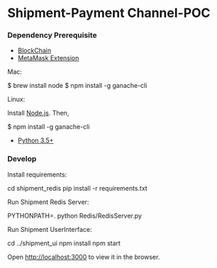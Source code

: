 # Shipment-Payment Channel-POC

### Dependency Prerequisite

- [BlockChain](https://www.trufflesuite.com/docs/ganache/quickstart)
- [MetaMask Extension](https://addons.mozilla.org/en-US/firefox/addon/ether-metamask/)

Mac:

$ brew install node
$ npm install -g ganache-cli


Linux:

Install [Node.js](https://nodejs.org/en/download/). Then,

$ npm install -g ganache-cli


- [Python 3.5+](https://www.python.org/downloads/)

### Develop

Install requirements:

cd shipment_redis
pip install -r requirements.txt


Run Shipment Redis Server:

PYTHONPATH=. python  Redis/RedisServer.py


Run Shipment UserInterface:

cd ../shipment_ui
npm install
npm start

Open [http://localhost:3000](http://localhost:3000) to view it in the browser.
